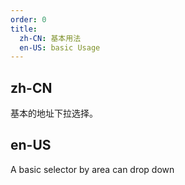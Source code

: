 ```yaml
---
order: 0
title: 
  zh-CN: 基本用法
  en-US: basic Usage
---
```


## zh-CN

基本的地址下拉选择。

## en-US

A basic selector by area can drop down
